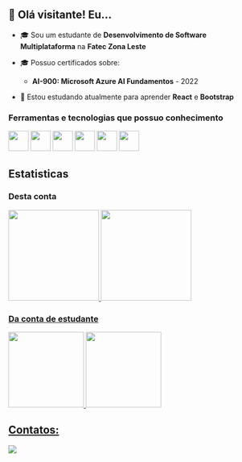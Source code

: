 ## 👋 Olá visitante! Eu... ##

- 🎓 Sou um estudante de **Desenvolvimento de Software Multiplataforma** na **Fatec Zona Leste**
- 🎓 Possuo certificados sobre:
    - **AI-900: Microsoft Azure AI Fundamentos** - 2022

- 🤔 Estou estudando atualmente para aprender **React** e **Bootstrap**


### Ferramentas e tecnologias que possuo conhecimento

<img src="https://cdn.jsdelivr.net/gh/devicons/devicon@latest/icons/html5/html5-original.svg" style="width: 40px; height: 40px;" /> <img src="https://cdn.jsdelivr.net/gh/devicons/devicon@latest/icons/css3/css3-original-wordmark.svg"  style="width: 40px; height: 40px;" />
<img src="https://cdn.jsdelivr.net/gh/devicons/devicon@latest/icons/javascript/javascript-original.svg" style="width: 40px; height: 40px;" />
<img src="https://cdn.jsdelivr.net/gh/devicons/devicon@latest/icons/java/java-original-wordmark.svg" style="width: 40px; height: 40px;" />
<img src="https://cdn.jsdelivr.net/gh/devicons/devicon@latest/icons/react/react-original.svg" style="width: 40px; height: 40px;" />
<img src="https://cdn.jsdelivr.net/gh/devicons/devicon@latest/icons/bootstrap/bootstrap-original-wordmark.svg"  style="width: 40px; height: 40px;"/>

## Estatisticas

### Desta conta
<div>
<a href="https://github.com/israelsouza">
<img loading="lazy" height="180em" src="https://github-readme-stats.vercel.app/api/top-langs/?username=israelsouza&layout=compact&langs_count=7&theme=dracula"/>
<img loading="lazy" height="180em" src="https://github-readme-stats.vercel.app/api?username=israelsouza&show_icons=true&theme=dracula&include_all_commits=true&count_private=true"/>
</div>

### Da conta de estudante

<div>
<a href="https://github.com/israeldesouzalima">
<img loading="lazy" height="150em" src="https://github-readme-stats.vercel.app/api/top-langs/?username=israeldesouzalima&layout=compact&langs_count=7&theme=dracula"/>
<img loading="lazy" height="150em" src="https://github-readme-stats.vercel.app/api?username=israeldesouzalima&show_icons=true&theme=dracula&include_all_commits=true&count_private=true"/>
</div>


## Contatos:

<div>
<a href="https://www.linkedin.com/in/israel-souza-lima" target="_blank"><img loading="lazy" src="https://img.shields.io/badge/-LinkedIn-%230077B5?style=for-the-badge&logo=linkedin&logoColor=white" target="_blank"></a>   
</div>
